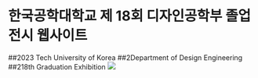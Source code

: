# 한국공학대학교 제 18회 디자인공학부 졸업전시 웹사이트

##2023 Tech University of Korea
##2Department of Design Engineering
##218th Graduation Exhibition
<img src = "http://2023.tudesign.org/static/media/video00000018.5970009d2cddc8748c27.png"/>
